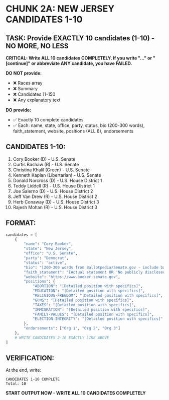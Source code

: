 # CHUNK 2A: NEW JERSEY CANDIDATES 1-10

## TASK: Provide EXACTLY 10 candidates (1-10) - NO MORE, NO LESS

**CRITICAL: Write ALL 10 candidates COMPLETELY. If you write "..." or "[continue]" or abbreviate ANY candidate, you have FAILED.**

**DO NOT provide:**
- ❌ Races array
- ❌ Summary
- ❌ Candidates 11-150
- ❌ Any explanatory text

**DO provide:**
- ✅ Exactly 10 complete candidates
- ✅ Each: name, state, office, party, status, bio (200-300 words), faith_statement, website, positions (ALL 8), endorsements

## CANDIDATES 1-10:

1. Cory Booker (D) - U.S. Senate
2. Curtis Bashaw (R) - U.S. Senate
3. Christina Khalil (Green) - U.S. Senate
4. Kenneth Kaplan (Libertarian) - U.S. Senate
5. Donald Norcross (D) - U.S. House District 1
6. Teddy Liddell (R) - U.S. House District 1
7. Joe Salerno (D) - U.S. House District 2
8. Jeff Van Drew (R) - U.S. House District 2
9. Herb Conaway (D) - U.S. House District 3
10. Rajesh Mohan (R) - U.S. House District 3

## FORMAT:

```python
candidates = [
    {
        "name": "Cory Booker",
        "state": "New Jersey",
        "office": "U.S. Senate",
        "party": "Democrat",
        "status": "active",
        "bio": "[200-300 words from Ballotpedia/Senate.gov - include background, career, family, accomplishments. Cite source.]",
        "faith_statement": "[Actual statement OR 'No publicly disclosed faith statement']",
        "website": "https://www.booker.senate.gov",
        "positions": {
            "ABORTION": "[Detailed position with specifics]",
            "EDUCATION": "[Detailed position with specifics]",
            "RELIGIOUS-FREEDOM": "[Detailed position with specifics]",
            "GUNS": "[Detailed position with specifics]",
            "TAXES": "[Detailed position with specifics]",
            "IMMIGRATION": "[Detailed position with specifics]",
            "FAMILY-VALUES": "[Detailed position with specifics]",
            "ELECTION-INTEGRITY": "[Detailed position with specifics]"
        },
        "endorsements": ["Org 1", "Org 2", "Org 3"]
    },
    # WRITE CANDIDATES 2-10 EXACTLY LIKE ABOVE
]
```

## VERIFICATION:

At the end, write:
```
CANDIDATES 1-10 COMPLETE
Total: 10
```

**START OUTPUT NOW - WRITE ALL 10 CANDIDATES COMPLETELY**
